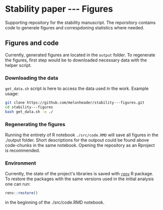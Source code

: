 # Stability paper --- Figures

Supporting repository for the stability manuscript. The reporsitory contains code to generate figures and correspdoning statistics where needed. 

## Figures and code
Currently, generated figures are located in the ```output``` folder.
To regenerate the figures, first step would be to downloaded necessary data with the helper script.
### Downloading the data
```get_data.sh``` script is here to access the data used in the work. Example usage: 
 ```bash
 git clone https://github.com/melonheader/stability---figures.git
 cd stability---figures
 bash get_data.sh -o ./
 ```
### Regenerating the figures
Running the entirety of R notebook ```./src/code.RMD``` will save all figures in the ./output folder. 
Short descriptions for the outpout could be found above code-chunks in the same notebook. 
Opening the repository as an Rproject is recommended.

### Environment
Currently, the state of the project's libraries is saved with [```renv```](https://rstudio.github.io/renv/articles/renv.html#reproducibility) R package. 
To restore the packages with the same versions used in the initial analysis one can run:
 ```R
 renv::restore()
 ```
in the beginning of the ./src/code.RMD notebook.
